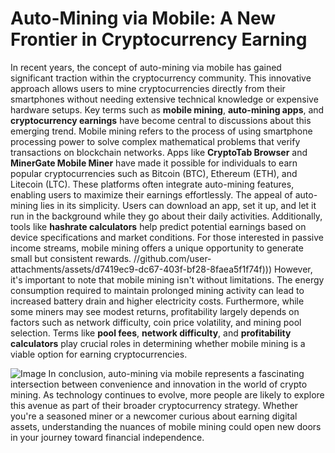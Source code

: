 # Auto-Mining via Mobile: A New Frontier in Cryptocurrency Earning
In recent years, the concept of auto-mining via mobile has gained significant traction within the cryptocurrency community. This innovative approach allows users to mine cryptocurrencies directly from their smartphones without needing extensive technical knowledge or expensive hardware setups. Key terms such as **mobile mining**, **auto-mining apps**, and **cryptocurrency earnings** have become central to discussions about this emerging trend.
Mobile mining refers to the process of using smartphone processing power to solve complex mathematical problems that verify transactions on blockchain networks. Apps like **CryptoTab Browser** and **MinerGate Mobile Miner** have made it possible for individuals to earn popular cryptocurrencies such as Bitcoin (BTC), Ethereum (ETH), and Litecoin (LTC). These platforms often integrate auto-mining features, enabling users to maximize their earnings effortlessly.
The appeal of auto-mining lies in its simplicity. Users can download an app, set it up, and let it run in the background while they go about their daily activities. Additionally, tools like **hashrate calculators** help predict potential earnings based on device specifications and market conditions. For those interested in passive income streams, mobile mining offers a unique opportunity to generate small but consistent rewards.
 //github.com/user-attachments/assets/d7419ec9-dc67-403f-bf28-8faea5f1f74f)))
However, it's important to note that mobile mining isn't without limitations. The energy consumption required to maintain prolonged mining activity can lead to increased battery drain and higher electricity costs. Furthermore, while some miners may see modest returns, profitability largely depends on factors such as network difficulty, coin price volatility, and mining pool selection. Terms like **pool fees**, **network difficulty**, and **profitability calculators** play crucial roles in determining whether mobile mining is a viable option for earning cryptocurrencies.

![Image](https://github.com/user-attachments/assets/d7419ec9-dc67-403f-bf28-8faea5f1f74f)
In conclusion, auto-mining via mobile represents a fascinating intersection between convenience and innovation in the world of crypto mining. As technology continues to evolve, more people are likely to explore this avenue as part of their broader cryptocurrency strategy. Whether you're a seasoned miner or a newcomer curious about earning digital assets, understanding the nuances of mobile mining could open new doors in your journey toward financial independence.
